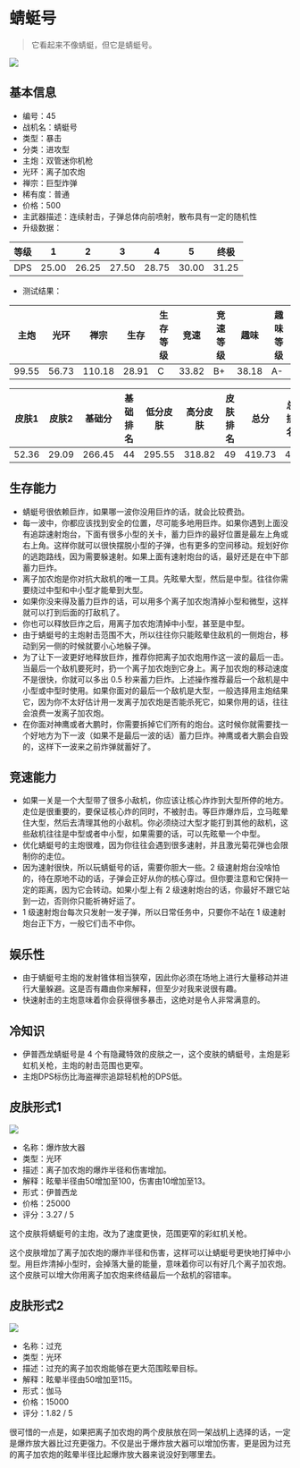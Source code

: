 # 蜻蜓号

> 它看起来不像蜻蜓，但它是蜻蜓号。

<img src="/ships/ship_45.png" style={{zoom:1}}/>

## 基本信息

- 编号：45
- 战机名：蜻蜓号
- 类型：暴击
- 分类：进攻型
- 主炮：双管迷你机枪
- 光环：离子加农炮
- 禅宗：巨型炸弹
- 稀有度：普通
- 价格：500
- 主武器描述：连续射击，子弹总体向前喷射，散布具有一定的随机性
- 升级数据：

| 等级 | 1 | 2 | 3 | 4 | 5 | 终极 |
|--|--|--|--|--|--|--|
| DPS | 25.00 | 26.25 | 27.50 | 28.75 | 30.00 | 31.25 |

- 测试结果：

| 主炮 | 光环 | 禅宗 | 生存 | 生存等级 | 竞速 | 竞速等级 | 趣味 | 趣味等级 |
|--|--|--|--|--|--|--|--|--|
| 99.55 | 56.73 | 110.18 | 28.91 | C | 33.82 | B+ | 38.18 | A- |

| 皮肤1 | 皮肤2 | 基础分 | 基础排名 | 低分皮肤 | 高分皮肤 | 皮肤排名 | 总分 | 总排名 |
|--|--|--|--|--|--|--|--|--|
| 52.36 | 29.09 | 266.45 | 44 | 295.55 | 318.82 | 49 | 419.73 | 48 |

## 生存能力

- 蜻蜓号很依赖巨炸，如果哪一波你没用巨炸的话，就会比较费劲。
- 每一波中，你都应该找到安全的位置，尽可能多地用巨炸。如果你遇到上面没有追踪速射炮台，下面有很多小型的关卡，蓄力巨炸的最好位置是最左上角或右上角。这样你就可以很快摆脱小型的子弹，也有更多的空间移动。规划好你的逃跑路线，因为需要躲速射。如果上面有速射炮台的话，最好还是在中下部蓄力巨炸。
- 离子加农炮是你对抗大敌机的唯一工具。先眩晕大型，然后是中型。往往你需要绕过中型和中小型才能晕到大型。
- 如果你没来得及蓄力巨炸的话，可以用多个离子加农炮清掉小型和微型，这样就可以打到后面的打敌机了。
- 你也可以释放巨炸之后，用离子加农炮清掉中小型，甚至是中型。
- 由于蜻蜓号的主炮射击范围不大，所以往往你只能眩晕住敌机的一侧炮台，移动到另一侧的时候就要小心地躲子弹。
- 为了让下一波更好地释放巨炸，推荐你把离子加农炮用作这一波的最后一击。当最后一个敌机要死时，扔一个离子加农炮到它身上。离子加农炮的移动速度不是很快，你就可以多出 0.5 秒来蓄力巨炸。上述操作推荐最后一个敌机是中小型或中型时使用。如果你面对的最后一个敌机是大型，一般选择用主炮结果它，因为你不太好估计用一发离子加农炮是否能杀死它，如果你用的话，往往会浪费一发离子加农炮。
- 在你面对神鹰或者大鹏时，你需要拆掉它们所有的炮台。这时候你就需要找一个好地方为下一波（如果不是最后一波的话）蓄力巨炸。神鹰或者大鹏会自毁的，这样下一波来之前炸弹就蓄好了。

## 竞速能力

- 如果一关是一个大型带了很多小敌机，你应该让核心炸炸到大型所停的地方。走位是很重要的，要保证核心炸的同时，不被肘击。等巨炸爆炸后，立马眩晕住大型，然后去清理其他的小敌机。你必须绕过大型才能打到其他的敌机，这些敌机往往是中型或者中小型，如果需要的话，可以先眩晕一个中型。
- 优化蜻蜓号的主炮很难，因为你往往会遇到很多速射，并且激光菊花弹也会限制你的走位。
- 因为速射很快，所以玩蜻蜓号的话，需要你胆大一些。2 级速射炮台没啥怕的，待在原地不动的话，子弹会正好从你的核心穿过。但你要注意和它保持一定的距离，因为它会转动。如果小型上有 2 级速射炮台的话，你最好不跟它站到一边，否则你只能祈祷好运了。
- 1 级速射炮台每次只发射一发子弹，所以日常任务中，只要你不站在 1 级速射炮台正下方，一般它们击不中你。

## 娱乐性

- 由于蜻蜓号主炮的发射锥体相当狭窄，因此你必须在场地上进行大量移动并进行大量躲避。这是否有趣由你来解释，但至少对我来说很有趣。
- 快速射击的主炮意味着你会获得很多暴击，这绝对是令人非常满意的。

## 冷知识

- 伊普西龙蜻蜓号是 4 个有隐藏特效的皮肤之一，这个皮肤的蜻蜓号，主炮是彩虹机关枪，主炮的射击范围也更窄。
- 主炮DPS标伤比海盗禅宗追踪轻机枪的DPS低。

## 皮肤形式1

<img src="/ships/ship_45_apex_1.png" style={{zoom:1}}/>

- 名称：爆炸放大器
- 类型：光环
- 描述：离子加农炮的爆炸半径和伤害增加。
- 解释：眩晕半径由50增加至100，伤害由10增加至13。
- 形式：伊普西龙
- 价格：25000
- 评分：3.27 / 5

这个皮肤将蜻蜓号的主炮，改为了速度更快，范围更窄的彩虹机关枪。

这个皮肤增加了离子加农炮的爆炸半径和伤害，这样可以让蜻蜓号更快地打掉中小型。用巨炸清掉小型时，会掉落大量的能量，意味着你可以有好几个离子加农炮。这个皮肤可以增大你用离子加农炮来终结最后一个敌机的容错率。

## 皮肤形式2

<img src="/ships/ship_45_apex_2.png" style={{zoom:1}}/>

- 名称：过充
- 类型：光环
- 描述：过充的离子加农炮能够在更大范围眩晕目标。
- 解释：眩晕半径由50增加至115。
- 形式：伽马
- 价格：15000
- 评分：1.82 / 5

很可惜的一点是，如果把离子加农炮的两个皮肤放在同一架战机上选择的话，一定是爆炸放大器比过充更强力。不仅是出于爆炸放大器可以增加伤害，更是因为过充的离子加农炮的眩晕半径比起爆炸放大器来说没好到哪里去。
